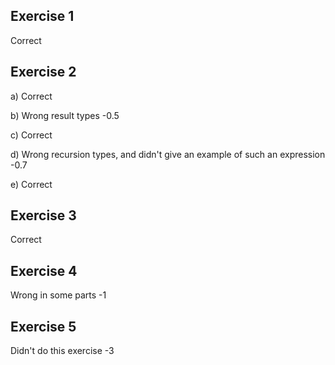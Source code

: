## Exercise 1
Correct

## Exercise 2
a)
Correct

b)
Wrong result types
-0.5

c)
Correct

d)
Wrong recursion types, and didn't give an example of such an expression
-0.7

e)
Correct

## Exercise 3
Correct

## Exercise 4
Wrong in some parts
-1

## Exercise 5
Didn't do this exercise
-3
